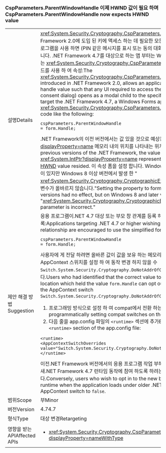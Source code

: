 ### <a name="cspparametersparentwindowhandle-now-expects-hwnd-value"></a><span data-ttu-id="2a701-101">CspParameters.ParentWindowHandle 이제 HWND 값이 필요 하며</span><span class="sxs-lookup"><span data-stu-id="2a701-101">CspParameters.ParentWindowHandle now expects HWND value</span></span>

|   |   |
|---|---|
|<span data-ttu-id="2a701-102">설명</span><span class="sxs-lookup"><span data-stu-id="2a701-102">Details</span></span>|<span data-ttu-id="2a701-103"><xref:System.Security.Cryptography.CspParameters.ParentWindowHandle> 값,.NET Framework 2.0에 도입 된 키에 액세스 하는 데 필요한 모든 UI를 부모 창 핸들 값을 등록 하는 응용 프로그램을 사용 하면 (PIN 같은 메시지를 표시 또는 동의 대화 상자)에 지정된 된 창의 모달 하위로 열립니다. .NET Framework 4.7를 대상으로 하는 앱 부터는 Windows Forms 응용 프로그램을 설정할 수는 <xref:System.Security.Cryptography.CspParameters.ParentWindowHandle> 다음과 같은 코드를 사용 하 여 속성:</span><span class="sxs-lookup"><span data-stu-id="2a701-103">The <xref:System.Security.Cryptography.CspParameters.ParentWindowHandle> value, introduced in .NET Framework 2.0, allows an application to register a parent window handle value such that any UI required to access the key (such as a PIN prompt or consent dialog) opens as a modal child to the specified window.Starting with apps that target the .NET Framework 4.7, a Windows Forms application can set the <xref:System.Security.Cryptography.CspParameters.ParentWindowHandle> property with code like the following:</span></span><pre><code class="language-C#">cspParameters.ParentWindowHandle = form.Handle;&#13;&#10;</code></pre><span data-ttu-id="2a701-104">.NET Framework의 이전 버전에서는 값 있을 것으로 예상는 <xref:System.IntPtr?displayProperty=name> 메모리 내의 위치를 나타내는 위치는 [HWND](https://msdn.microsoft.com/library/windows/desktop/aa383751.aspx#HWND) 내 상주 하는 값입니다.</span><span class="sxs-lookup"><span data-stu-id="2a701-104">In previous versions of the .NET Framework, the value was expected to be an <xref:System.IntPtr?displayProperty=name> representing a location in memory where the [HWND](https://msdn.microsoft.com/library/windows/desktop/aa383751.aspx#HWND) value resided.</span></span> <span data-ttu-id="2a701-105">이 속성 폼을 설정 합니다. Windows 7에서 처리 하 고 이전 버전 아무런 영향이 있지만 Windows 8 이상 버전에서 발생 한 &quot; <xref:System.Security.Cryptography.CryptographicException?displayProperty=name>: 매개 변수가 올바르지 않습니다.&quot;</span><span class="sxs-lookup"><span data-stu-id="2a701-105">Setting the property to form.Handle on Windows 7 and earlier versions had no effect, but on Windows 8 and later versions, it results in a &quot;<xref:System.Security.Cryptography.CryptographicException?displayProperty=name>: The parameter is incorrect.&quot;</span></span>|
|<span data-ttu-id="2a701-106">제안 해결 방법</span><span class="sxs-lookup"><span data-stu-id="2a701-106">Suggestion</span></span>|<span data-ttu-id="2a701-107">응용 프로그램이.NET 4.7 대상 또는 부모 창 관계를 등록 하려는 높을수록 간소화 된 형식을 사용 하도록:</span><span class="sxs-lookup"><span data-stu-id="2a701-107">Applications targeting .NET 4.7 or higher wishing to register a parent window relationship are encouraged to use the simplified form:</span></span><pre><code class="language-C#">cspParameters.ParentWindowHandle = form.Handle;&#13;&#10;</code></pre><span data-ttu-id="2a701-108">사용자에 게 전달 하려면 올바른 값이 값을 보유 하는 메모리 위치 주소 되었음을 확인 된 <code>form.Handle</code> AppContext 스위치를 설정 하 여 동작 변경 하지 않을 수 <code>Switch.System.Security.Cryptography.DoNotAddrOfCspParentWindowHandle</code> 를 <code>true</code>합니다.</span><span class="sxs-lookup"><span data-stu-id="2a701-108">Users who had identified that the correct value to pass was the address of a memory location which held the value <code>form.Handle</code> can opt out of the behavior change by setting the AppContext switch <code>Switch.System.Security.Cryptography.DoNotAddrOfCspParentWindowHandle</code> to <code>true</code>.</span></span><ol><li><span data-ttu-id="2a701-109">프로그래밍 방식으로 설정 하 여 compat에서 전환 하는 AppContext 설명 된 대로 [여기](http://blogs.msdn.com/b/dotnet/archive/2015/04/29/net-announcements-at-build-2015.aspx#dotnet46)</span><span class="sxs-lookup"><span data-stu-id="2a701-109">By programmatically setting compat switches on the AppContext, as explained [here](http://blogs.msdn.com/b/dotnet/archive/2015/04/29/net-announcements-at-build-2015.aspx#dotnet46)</span></span></li><li><span data-ttu-id="2a701-110">다음 줄을 app.config 파일의 <code>&lt;runtime&gt;</code> 섹션에 추가</span><span class="sxs-lookup"><span data-stu-id="2a701-110">By adding the following line to the <code>&lt;runtime&gt;</code> section of the app.config file:</span></span></li></ol><pre><code class="language-xml">&lt;runtime&gt;&#13;&#10;&lt;AppContextSwitchOverrides value=&quot;Switch.System.Security.Cryptography.DoNotAddrOfCspParentWindowHandle=true&quot;/&gt;&#13;&#10;&lt;/runtime&gt;&#13;&#10;</code></pre><span data-ttu-id="2a701-111">이전.NET Framework 버전에서의 응용 프로그램 작업 부하는 AppContext를 설정할 수 있습니다 때 새.NET Framework 4.7 런타임 동작에 참여 하도록 하려는 사용자에 게로 전환 하는 반면 <code>false</code>합니다.</span><span class="sxs-lookup"><span data-stu-id="2a701-111">Conversely, users who wish to opt in to the new behavior on the .NET Framework 4.7 runtime when the application loads under older .NET Framework versions can set the AppContext switch to <code>false</code>.</span></span>|
|<span data-ttu-id="2a701-112">범위</span><span class="sxs-lookup"><span data-stu-id="2a701-112">Scope</span></span>|<span data-ttu-id="2a701-113">부</span><span class="sxs-lookup"><span data-stu-id="2a701-113">Minor</span></span>|
|<span data-ttu-id="2a701-114">버전</span><span class="sxs-lookup"><span data-stu-id="2a701-114">Version</span></span>|<span data-ttu-id="2a701-115">4.7</span><span class="sxs-lookup"><span data-stu-id="2a701-115">4.7</span></span>|
|<span data-ttu-id="2a701-116">형식</span><span class="sxs-lookup"><span data-stu-id="2a701-116">Type</span></span>|<span data-ttu-id="2a701-117">대상 변경</span><span class="sxs-lookup"><span data-stu-id="2a701-117">Retargeting</span></span>|
|<span data-ttu-id="2a701-118">영향을 받는 API</span><span class="sxs-lookup"><span data-stu-id="2a701-118">Affected APIs</span></span>|<ul><li><xref:System.Security.Cryptography.CspParameters.ParentWindowHandle?displayProperty=nameWithType></li></ul>|

